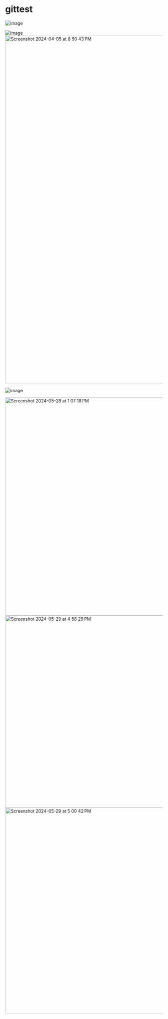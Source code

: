 # gittest
![image](https://github.com/akash97715/gittest/assets/34799343/bb7fa970-0832-48d4-8004-010063b776c4)


![image](https://github.com/akash97715/gittest/assets/34799343/6e160ee7-4728-4861-b6f0-5a464382ea51)
<img width="1108" alt="Screenshot 2024-04-05 at 8 50 43 PM" src="https://github.com/akash97715/gittest/assets/34799343/1eef08b5-8526-489a-bef4-c9ec298f3174">





![image](https://github.com/akash97715/gittest/assets/34799343/a88c1245-efc9-481f-a930-e96401682fc7)























<img width="695" alt="Screenshot 2024-05-28 at 1 07 18 PM" src="https://github.com/akash97715/gittest/assets/34799343/6378fb3a-9b1f-4c60-909e-2c54c974c116">

<img width="612" alt="Screenshot 2024-05-29 at 4 58 29 PM" src="https://github.com/akash97715/gittest/assets/34799343/ac7e9656-e092-44db-9ca6-81ee1b3a55f3">




<img width="656" alt="Screenshot 2024-05-29 at 5 00 42 PM" src="https://github.com/akash97715/gittest/assets/34799343/6ed18298-e897-4057-9c4b-2b6fed9474b3">
